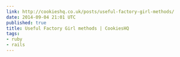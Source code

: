 ```yaml
---
link: http://cookieshq.co.uk/posts/useful-factory-girl-methods/
date: 2014-09-04 21:01 UTC
published: true
title: Useful Factory Girl methods | CookiesHQ
tags:
- ruby
- rails
---
```



